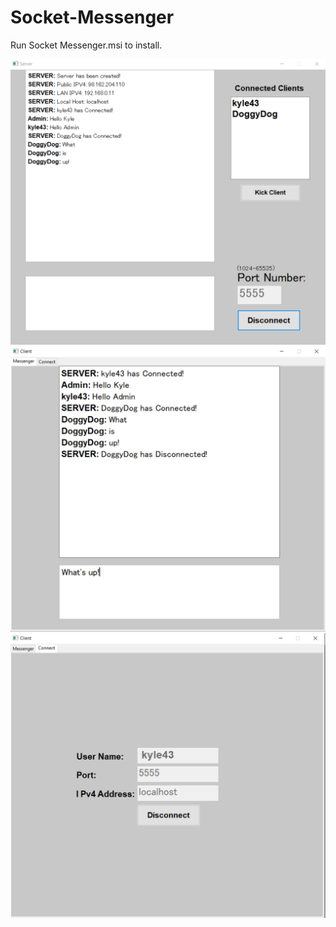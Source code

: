# Socket-Messenger 
Run Socket Messenger.msi to install.

![](Socket_Messenger1.png)
![](Socket_Messenger2.PNG)
![](Socket_Messenger3.PNG)
